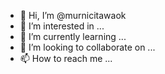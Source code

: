 - 👋 Hi, I’m @murnicitawaok
- 👀 I’m interested in ...
- 🌱 I’m currently learning ...
- 💞️ I’m looking to collaborate on ...
- 📫 How to reach me ...

<!---
murnicitawaok/murnicitawaok is a ✨ special ✨ repository because its `README.md` (this file) appears on your GitHub profile.
You can click the Preview link to take a look at your changes.
--->
